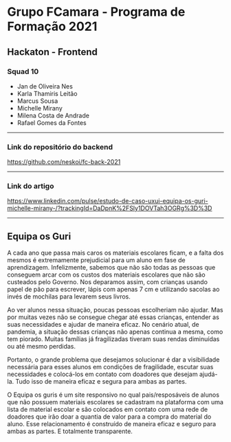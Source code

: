 # Grupo FCamara - Programa de Formação 2021

## Hackaton - Frontend

### Squad 10

- Jan de Oliveira Nes
- Karla Thamiris Leitão
- Marcus Sousa
- Michelle Mirany
- Milena Costa de Andrade
- Rafael Gomes da Fontes

----

### Link do repositório do backend

https://github.com/neskoi/fc-back-2021


---

### Link do artigo

https://www.linkedin.com/pulse/estudo-de-caso-uxui-equipa-os-guri-michelle-mirany-/?trackingId=DaDpnK%2FSly1DOVTah3OGRg%3D%3D

---

## Equipa os Guri

A cada ano que passa mais caros os materiais escolares ficam, e a falta dos mesmos é extremamente prejudicial para um aluno em fase de aprendizagem. Infelizmente, sabemos que não são todas as pessoas que conseguem arcar com os custos dos materiais escolares que não são custeados pelo Governo. Nos deparamos assim, com crianças usando papel de pão para escrever, lápis com apenas 7 cm e utilizando sacolas ao invés de mochilas para levarem seus livros.

Ao ver alunos nessa situação, poucas pessoas escolheriam não ajudar. Mas por muitas vezes não se consegue chegar até essas crianças, entender as suas necessidades e ajudar de maneira eficaz. No cenário atual, de pandemia, a situação dessas crianças não apenas continua a mesma, como tem piorado. Muitas famílias já fragilizadas tiveram suas rendas diminuídas ou até mesmo perdidas.

Portanto, o grande problema que desejamos solucionar é dar a visibilidade necessária para esses alunos em condições de fragilidade, escutar suas necessidades e colocá-los em contato com doadores que desejam ajudá-la. Tudo isso de maneira eficaz e segura para ambas as partes.

O Equipa os guris é um site responsivo no qual pais/resposáveis de alunos que não possuem materiais escolares se cadastram na plataforma com uma lista de material escolar e são colocados em contato com uma rede de doadores que irão doar a quantia de valor para a compra do material do aluno. Esse relacionamento é construído de maneira eficaz e seguro para ambas as partes. E totalmente transparente.


